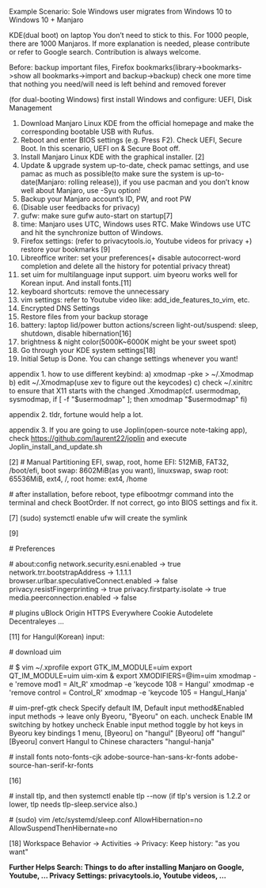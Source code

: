 Example Scenario: Sole Windows user migrates from Windows 10 to Windows 10 + Manjaro

KDE(dual boot) on laptop You don’t need to stick to this. For 1000 people, there are 1000 Manjaros. 
If more explanation is needed, please contribute or refer to Google search. Contribution is always welcome. 

Before: backup important files, Firefox bookmarks(library->bookmarks->show all bookmarks->import and backup->backup) check one more time that nothing you need/will need is left behind and removed forever 

(for dual-booting Windows) first install Windows and configure: UEFI, Disk Management 
1. Download Manjaro Linux KDE from the official homepage and make the corresponding bootable USB with Rufus. 
2. Reboot and enter BIOS settings (e.g. Press F2). Check UEFI, Secure Boot. In this scenario, UEFI on & Secure Boot off. 
3. Install Manjaro Linux KDE with the graphical installer. [2]
4. Update & upgrade system up-to-date, check pamac settings, and use pamac as much as possible(to make sure the system is up-to-date(Manjaro: rolling release)), if you use pacman and you don’t know well about Manjaro, use -Syu option!
5. Backup your Manjaro account’s ID, PW, and root PW 
6. (Disable user feedbacks for privacy) 
7. gufw: make sure gufw auto-start on startup[7]
8. time: Manjaro uses UTC, Windows uses RTC. Make Windows use UTC and hit the synchronize button of Windows. 
9. Firefox settings: (refer to privacytools.io, Youtube videos for privacy +) restore your bookmarks [9]
10. Libreoffice writer: set your preferences(+ disable autocorrect-word completion and delete all the history for potential privacy threat)
11. set uim for multilanguage input support. uim byeoru works well for Korean input. And install fonts.[11]
12. keyboard shortcuts: remove the unnecessary 
13. vim settings: refer to Youtube video like: add_ide_features_to_vim, etc.
14. Encrypted DNS Settings 
15. Restore files from your backup storage 
16. battery: laptop lid/power button actions/screen light-out/suspend: sleep, shutdown, disable hibernation[16]
17. brightness & night color(5000K~6000K might be your sweet spot) 
18. Go through your KDE system settings[18]
19. Initial Setup is Done. You can change settings whenever you want!

appendix 1. how to use different keybind: a) xmodmap -pke > ~/.Xmodmap b) edit ~/.Xmodmap(use xev to figure out the keycodes) c) check ~/.xinitrc to ensure that X11 starts with the changed .Xmodmap(cf. usermodmap, sysmodmap, if [ -f "$usermodmap" ]; then xmodmap "$usermodmap" fi) 

appendix 2. tldr, fortune would help a lot.

appendix 3. If you are going to use Joplin(open-source note-taking app), check https://github.com/laurent22/joplin and execute Joplin_install_and_update.sh

[2] 
\# Manual Partitioning
EFI, swap, root, home
EFI: 512MiB, FAT32, /boot/efi, boot
swap: 8602MiB(as you want), linuxswap, swap
root: 65536MiB, ext4, /, root
home: ext4, /home

\# after installation, before reboot, type efibootmgr command into the terminal and check BootOrder. If not correct, go into BIOS settings and fix it.

[7] 
(sudo) systemctl enable ufw will create the symlink

[9]

\# Preferences

\# about:config
network.security.esni.enabled -> true
network.trr.bootstrapAddress -> 1.1.1.1
browser.urlbar.speculativeConnect.enabled -> false
privacy.resistFingerprinting -> true
privacy.firstparty.isolate -> true
media.peerconnection.enabled -> false

\# plugins
uBlock Origin
HTTPS Everywhere
Cookie Autodelete
Decentraleyes
...

[11]
for Hangul(Korean) input:

\# download uim

\# $ vim ~/.xprofile
export GTK_IM_MODULE=uim
export QT_IM_MODULE=uim
uim-xim &
export XMODIFIERS=@im=uim
xmodmap -e 'remove mod1 = Alt_R'
xmodmap -e 'keycode 108 = Hangul'
xmodmap -e 'remove control = Control_R'
xmodmap -e 'keycode 105 = Hangul_Hanja'

\# uim-pref-gtk
check Specify default IM, Default input method&Enabled input methods -> leave only Byeoru, "Byeoru" on each.
uncheck Enable IM switching by hotkey
uncheck Enable input method toggle by hot keys
in Byeoru key bindings 1 menu,
[Byeoru] on "hangul"
[Byeoru] off "hangul"
[Byeoru] convert Hangul to Chinese characters "hangul-hanja"

\# install fonts
noto-fonts-cjk
adobe-source-han-sans-kr-fonts
adobe-source-han-serif-kr-fonts

[16] 

\# install tlp, and then systemctl enable tlp --now (if tlp's version is 1.2.2 or lower, tlp needs tlp-sleep.service also.)

\# (sudo) vim /etc/systemd/sleep.conf
AllowHibernation=no
AllowSuspendThenHibernate=no

[18]
Workspace Behavior -> Activities -> Privacy: Keep history: "as you want"


**Further Helps Search: 
Things to do after installing Manjaro on Google, Youtube, ...
Privacy Settings: privacytools.io, Youtube videos, ...**

